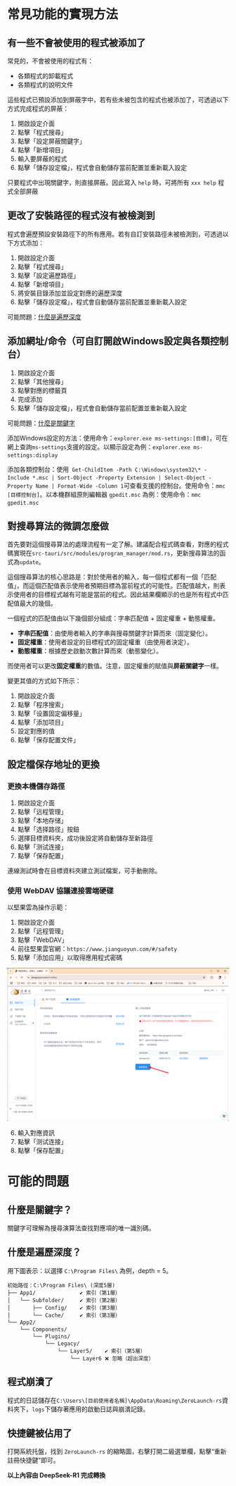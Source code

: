

# 常見功能的實現方法

## 有一些不會被使用的程式被添加了

常見的，不會被使用的程式有：
* 各類程式的卸載程式
* 各類程式的說明文件

這些程式已預設添加到屏蔽字中，若有些未被包含的程式也被添加了，可透過以下方式完成程式的屏蔽：
1. 開啟設定介面
2. 點擊「程式搜尋」
3. 點擊「設定屏蔽關鍵字」
4. 點擊「新增項目」
5. 輸入要屏蔽的程式
6. 點擊「儲存設定檔」，程式會自動儲存當前配置並重新載入設定

只要程式中出現關鍵字，則直接屏蔽。因此寫入 `help` 時，可將所有 `xxx help` 程式全部屏蔽

## 更改了安裝路徑的程式沒有被檢測到

程式會遍歷預設安裝路徑下的所有應用。若有自訂安裝路徑未被檢測到，可透過以下方式添加：
1. 開啟設定介面
2. 點擊「程式搜尋」
3. 點擊「設定遍歷路徑」
4. 點擊「新增項目」
5. 將安裝目錄添加並設定對應的遍歷深度
6. 點擊「儲存設定檔」，程式會自動儲存當前配置並重新載入設定

可能問題：[什麼是遍歷深度](#什麼是遍歷深度)

## 添加網址/命令（可自訂開啟Windows設定與各類控制台）

1. 開啟設定介面
2. 點擊「其他搜尋」
3. 點擊對應的標籤頁
4. 完成添加
5. 點擊「儲存設定檔」，程式會自動儲存當前配置並重新載入設定

可能問題：[什麼是關鍵字](#什麼是關鍵字)

添加Windows設定的方法：使用命令：`explorer.exe ms-settings:[目標]`，可在網上查詢`ms-settings`支援的設定。以顯示設定為例：`explorer.exe ms-settings:display`

添加各類控制台：使用` Get-ChildItem -Path C:\Windows\system32\* -Include *.msc | Sort-Object -Property Extension | Select-Object -Property Name | Format-Wide -Column 1`可查看支援的控制台。使用命令：`mmc [目標控制台]`。以本機群組原則編輯器 `gpedit.msc` 為例：使用命令：`mmc gpedit.msc`

## 對搜尋算法的微調怎麼做

首先要對這個搜尋算法的處理流程有一定了解。建議配合程式碼查看，對應的程式碼實現在`src-tauri/src/modules/program_manager/mod.rs`，更新搜尋算法的函式為`update`。

這個搜尋算法的核心思路是：對於使用者的輸入，每一個程式都有一個「匹配值」，而這個匹配值表示使用者預期目標為當前程式的可能性。匹配值越大，則表示使用者的目標程式越有可能是當前的程式。因此結果欄顯示的也是所有程式中匹配值最大的幾個。

一個程式的匹配值由以下幾個部分組成：字串匹配值 + 固定權重 + 動態權重。
* **字串匹配值**：由使用者輸入的字串與搜尋關鍵字計算而來（固定變化）。
* **固定權重**：使用者設定的目標程式的固定權重（由使用者決定）。
* **動態權重**：根據歷史啟動次數計算而來（動態變化）。

而使用者可以更改**固定權重**的數值。注意，固定權重的賦值與**屏蔽關鍵字**一樣。

變更其值的方式如下所示：

1. 開啟設定介面
2. 點擊「程序搜索」
3. 點擊「设置固定偏移量」
4. 點擊「添加项目」
5. 設定對應的值
6. 點擊「保存配置文件」


## 設定檔保存地址的更換

### 更換本機儲存路徑

1. 開啟設定介面
2. 點擊「远程管理」
3. 點擊「本地存储」
4. 點擊「选择路径」按鈕
5. 選擇目標資料夾，成功後設定將自動儲存至新路徑
6. 點擊「测试连接」
7. 點擊「保存配置」

連線測試時會在目標資料夾建立測試檔案，可手動刪除。

### 使用 WebDAV 協議連接雲端硬碟

以堅果雲為操作示範：
1. 開啟設定介面
2. 點擊「远程管理」
3. 點擊「WebDAV」
4. 前往堅果雲官網：`https://www.jianguoyun.com/#/safety`
5. 點擊「添加应用」以取得應用程式密碼

![堅果雲](../asset/坚果云.png)

6. 輸入對應資訊
7. 點擊「测试连接」
8. 點擊「保存配置」

# 可能的問題

## 什麼是關鍵字？

關鍵字可理解為搜尋演算法查找對應項的唯一識別碼。

## 什麼是遍歷深度？

用下圖表示：以選擇 `C:\Program Files\` 為例，depth = 5。

```
初始路徑：C:\Program Files\ (深度5層)
├── App1/              ✔️ 索引（第1層）
│   └── Subfolder/     ✔️ 索引（第2層）
│       ├── Config/    ✔️ 索引（第3層）
│       └── Cache/     ✔️ 索引（第3層）
└── App2/
    └── Components/
        └── Plugins/
            └── Legacy/
                └── Layer5/    ✔️ 索引（第5層）
                    └── Layer6 ❌ 忽略（超出深度）
```

## 程式崩潰了

程式的日誌儲存在`C:\Users\[目前使用者名稱]\AppData\Roaming\ZeroLaunch-rs`資料夾下，`logs`下儲存著應用的啟動日誌與崩潰記錄。

## 快捷鍵被佔用了

打開系統托盤，找到 `ZeroLaunch-rs` 的縮略圖，右擊打開二級選單欄，點擊“重新註冊快捷鍵”即可。

**以上內容由 DeepSeek-R1 完成轉換**